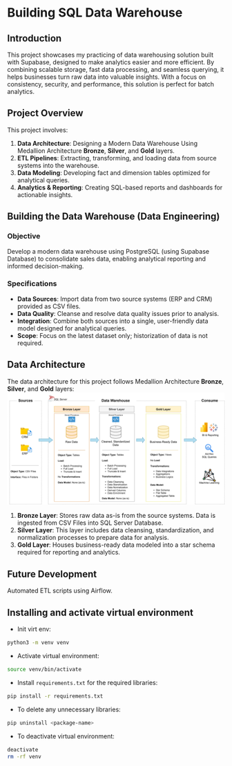 # Building SQL Data Warehouse
## Introduction
This project showcases my practicing of data warehousing solution built with Supabase, designed to make analytics easier and more efficient. By combining scalable storage, fast data processing, and seamless querying, it helps businesses turn raw data into valuable insights. With a focus on consistency, security, and performance, this solution is perfect for batch analytics.

## Project Overview

This project involves:

1. **Data Architecture**: Designing a Modern Data Warehouse Using Medallion Architecture **Bronze**, **Silver**, and **Gold** layers.
2. **ETL Pipelines**: Extracting, transforming, and loading data from source systems into the warehouse.
3. **Data Modeling**: Developing fact and dimension tables optimized for analytical queries.
4. **Analytics & Reporting**: Creating SQL-based reports and dashboards for actionable insights.

## Building the Data Warehouse (Data Engineering)

### Objective
Develop a modern data warehouse using PostgreSQL (using Supabase Database) to consolidate sales data, enabling analytical reporting and informed decision-making.

### Specifications
- **Data Sources**: Import data from two source systems (ERP and CRM) provided as CSV files.
- **Data Quality**: Cleanse and resolve data quality issues prior to analysis.
- **Integration**: Combine both sources into a single, user-friendly data model designed for analytical queries.
- **Scope**: Focus on the latest dataset only; historization of data is not required.

## Data Architecture

The data architecture for this project follows Medallion Architecture **Bronze**, **Silver**, and **Gold** layers:
![Data Architecture](docs/data_architecture.png)

1. **Bronze Layer**: Stores raw data as-is from the source systems. Data is ingested from CSV Files into SQL Server Database.
2. **Silver Layer**: This layer includes data cleansing, standardization, and normalization processes to prepare data for analysis.
3. **Gold Layer**: Houses business-ready data modeled into a star schema required for reporting and analytics.

## Future Development
Automated ETL scripts using Airflow.

## Installing and activate virtual environment
- Init virt env:
```bash
python3 -m venv venv
```
- Activate virtual environment:
```bash
source venv/bin/activate
```
- Install `requirements.txt` for the required libraries:
```bash
pip install -r requirements.txt
```
- To delete any unnecessary libraries:
```bash
pip uninstall <package-name>
```
- To deactivate virtual environment:
```bash
deactivate
rm -rf venv
```